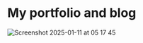 # My portfolio and blog


![Screenshot 2025-01-11 at 05 17 45](https://github.com/user-attachments/assets/6f5c32c7-8b2e-4acc-b9ad-534e4c969ba4)
